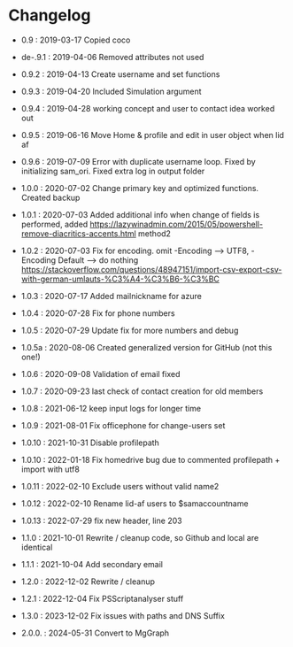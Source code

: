 # Changelog


- 0.9      : 2019-03-17 Copied coco
- de-.9.1    : 2019-04-06 Removed attributes not used
- 0.9.2    : 2019-04-13 Create username and set functions
- 0.9.3    : 2019-04-20 Included Simulation argument
- 0.9.4    : 2019-04-28 working concept and user to contact idea worked out
- 0.9.5    : 2019-06-16 Move Home & profile and edit in user object when lid af
- 0.9.6    : 2019-07-09 Error with duplicate username loop. Fixed by initializing sam_ori. Fixed extra log in output folder
- 1.0.0    : 2020-07-02 Change primary key and optimized functions. Created backup
- 1.0.1    : 2020-07-03 Added additional info when change of fields is performed, added https://lazywinadmin.com/2015/05/powershell-remove-diacritics-accents.html method2
- 1.0.2    : 2020-07-03 Fix for encoding. omit -Encoding --> UTF8, -Encoding Default --> do nothing https://stackoverflow.com/questions/48947151/import-csv-export-csv-with-german-umlauts-%C3%A4-%C3%B6-%C3%BC
- 1.0.3    : 2020-07-17 Added mailnickname for azure
- 1.0.4    : 2020-07-28 Fix for phone numbers
- 1.0.5    : 2020-07-29 Update fix for more numbers and debug
- 1.0.5a   : 2020-08-06 Created generalized version for GitHub (not this one!)
- 1.0.6    : 2020-09-08 Validation of email fixed
- 1.0.7    : 2020-09-23 last check of contact creation for old members
- 1.0.8	   : 2021-06-12 keep input logs for longer time
- 1.0.9	   : 2021-08-01 Fix officephone for change-users set

- 1.0.10   : 2021-10-31 Disable profilepath
- 1.0.10   : 2022-01-18 Fix homedrive bug due to commented profilepath +  import with utf8
- 1.0.11   : 2022-02-10 Exclude users without valid name2
- 1.0.12   : 2022-02-10 Rename lid-af users to $samaccountname
- 1.0.13   : 2022-07-29 fix new header, line 203

- 1.1.0    : 2021-10-01 Rewrite / cleanup code, so Github and local are identical
- 1.1.1    : 2021-10-04 Add secondary email

- 1.2.0    : 2022-12-02 Rewrite / cleanup
- 1.2.1    : 2022-12-04 Fix PSScriptanalyser stuff
- 1.3.0    : 2023-12-02 Fix issues with paths and DNS Suffix
- 2.0.0.   : 2024-05-31 Convert to MgGraph
